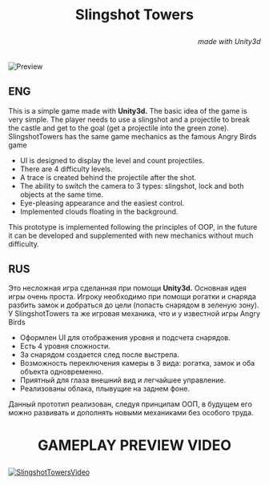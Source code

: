 # <p style="text-align: center;">**Slingshot Towers**<p>

###### <p style="text-align: right;">made with Unity3d<p>

![Preview](https://media1.giphy.com/media/KuYhvwGaIKipwpNHbW/giphy.gif?cid=790b76117d2d610c17b53b1f63064b71ba7fd9794d924674&rid=giphy.gif&ct=g)

## **ENG**

This is a simple game made with **Unity3d.**
The basic idea of the game is very simple. The player needs to use a slingshot and a projectile to break the castle and get to the goal (get a projectile into the green zone). SlingshotTowers has the same game mechanics as the famous Angry Birds game

+ UI is designed to display the level and count projectiles.
+ There are 4 difficulty levels.
+ A trace is created behind the projectile after the shot.
+ The ability to switch the camera to 3 types: slingshot, lock and both objects at the same time.
+ Eye-pleasing appearance and the easiest control.
+ Implemented clouds floating in the background.

This prototype is implemented following the principles of OOP, in the future it can be developed and supplemented with new mechanics without much difficulty.

## **RUS**

Это несложная игра сделанная при помощи **Unity3d.**
Основная идея игры очень проста. Игроку необходимо при помощи рогатки и снаряда разбить замок и добраться до цели (попасть снарядом в зеленую зону). У SlingshotTowers та же игровая механика, что и у известной игры Angry Birds

+ Оформлен UI для отображения уровня и подсчета снарядов. 
+ Есть 4 уровня сложности.
+ За снарядом создается след после выстрела.
+ Возможность переключения камеры в 3 вида: рогатка, замок и оба объекта одновременно.
+ Приятный для глаза внешний вид и легчайшее управление.
+ Реализованы облака, плывущие на заднем фоне.

Данный прототип реализован, следуя принципам ООП, в будущем его можно развивать и дополнять новыми механиками без особого труда.

# <p style="text-align: center;">**GAMEPLAY PREVIEW VIDEO**</p>

[![SlingshotTowersVideo](https://media.discordapp.net/attachments/570007120691462144/893266926049058816/unknown.png?width=1197&height=670)](https://www.youtube.com/watch?v=ezgaPx5y8gw "SlingshotTowersVideo")
